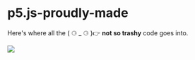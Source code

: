 # p5.js-proudly-made
Here's where all the ( ⚆ _ ⚆ )👉 **not so trashy** code goes into.

![](https://i.pinimg.com/originals/cc/da/1e/ccda1ef122356d4e7e9c461559090d6c.gif)
